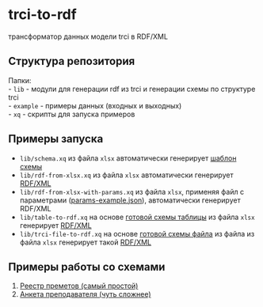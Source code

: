 # trci-to-rdf

трансформатор данных модели trci в RDF/XML

## Структура репозитория

Папки:  
    - `lib` - модули для генерации rdf из trci и генерации схемы по структуре trci  
    - `example` - примеры данных (входных и выходных)  
    - `xq` - скрипты для запуска примеров  

## Примеры запуска

- `lib/schema.xq` из файла `xlsx` автоматически генерирует [шаблон схемы](/example/schemas/schema-example.json)
- `lib/rdf-from-xlsx.xq` из файла `xlsx` автоматически генерирует [RDF/XML](/example/RDF/RDF-example.xml)
- `lib/rdf-from-xlsx-with-params.xq` из файла `xlsx`, применяя файл с параметрами ([params-example.json](/example/params-example.json)), автоматически генерирует RDF/XML
- `lib/table-to-rdf.xq` на основе [готовой схемы таблицы](/example/schemas/schema-example-2.json) из файла `xlsx` генерирует [RDF/XML](/example/RDF/RDF-example-2.xml)
- `lib/trci-file-to-rdf.xq` на основе [готовой схемы файла](/example/schemas/schema-file-example.json) из  файла из файла `xlsx` генерирует такой [RDF/XML](/example/RDF/RDF-example-3-file.xml)

## Примеры работы со схемами

1. [Реестр преметов (самый простой)](/docs/Реестр-предметов.md)
1. [Анкета преподавателя (чуть сложнее)](/docs/Анкета-преподавателя.md)
